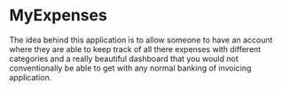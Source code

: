 # MyExpenses

The idea behind this application is to allow someone to have an account where they are able to keep track of all there expenses with different categories and a really beautiful dashboard that you would not conventionally be able to get with any normal banking of invoicing application.